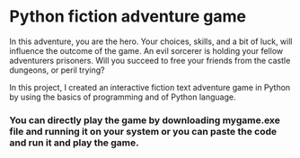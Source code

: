# Python fiction adventure game

In this adventure, you are the hero.
Your choices, skills, and a bit of luck, will influence the outcome of the game.
An evil sorcerer is holding your fellow adventurers prisoners.
Will you succeed to free your friends from the castle dungeons, or peril trying?

In this project, I created an interactive fiction text adventure game in Python by using the basics of programming and of Python language.

### You can directly play the game by downloading mygame.exe file and running it on your system or you can paste the code and run it and play the game.
